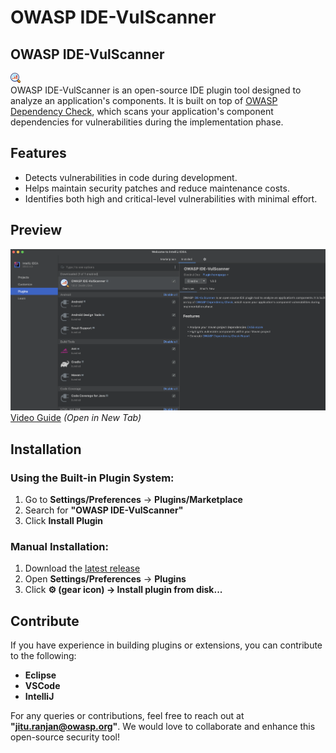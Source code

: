 # OWASP IDE-VulScanner  

## OWASP IDE-VulScanner  

![IDE-VulScanner](./assets/images/pluginIcon.png)  
OWASP IDE-VulScanner is an open-source IDE plugin tool designed to analyze an application's components. It is built on top of [OWASP Dependency Check](https://owasp.org/www-project-dependency-check/), which scans your application's component dependencies for vulnerabilities during the implementation phase.  

## Features  
- Detects vulnerabilities in code during development.  
- Helps maintain security patches and reduce maintenance costs.  
- Identifies both high and critical-level vulnerabilities with minimal effort.  

## Preview  
![IntelliJ Plugin Preview](./assets/images/intellij-preview.png)  
[Video Guide](https://www.youtube.com/watch?v=T2tPfmX94Qc) *(Open in New Tab)*  

## Installation  

### Using the Built-in Plugin System:  
1. Go to **Settings/Preferences** → **Plugins/Marketplace**  
2. Search for **"OWASP IDE-VulScanner"**  
3. Click **Install Plugin**  

### Manual Installation:  
1. Download the [latest release](https://plugins.jetbrains.com/plugin/21353-owasp-ide-vulscanner/versions)  
2. Open **Settings/Preferences** → **Plugins**  
3. Click **⚙️ (gear icon) → Install plugin from disk...**  

## Contribute  
If you have experience in building plugins or extensions, you can contribute to the following:  
- **Eclipse**  
- **VSCode**  
- **IntelliJ**  

For any queries or contributions, feel free to reach out at **"jitu.ranjan@owasp.org"**. We would love to collaborate and enhance this open-source security tool!  
